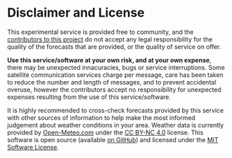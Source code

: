 # Disclaimer and License

This experimental service is provided free to community, and the [contributors to this project](https://github.com/kellpossible/email-weather/graphs/contributors) do not accept any legal responsibility for the quality of the forecasts that are provided, or the quality of service on offer. 

<b>Use this service/software at your own risk, and at your own expense</b>, there may be unexpected innacuracies, bugs or service interruptions. Some satellite communication services charge per message, care has been taken to reduce the number and length of messages, and to prevent accidental overuse, however the contributors accept no responsibility for unexpected expenses resulting from the use of this service/software.

It is highly recommended to cross-check forecasts provided by this service with other sources of information to help make the most informed judgement about weather conditions in your area. Weather data is currently provided by <a href="https://open-meteo.com/">Open-Meteo.com</a> under the <a href="https://creativecommons.org/licenses/by-nc/4.0/">CC BY-NC 4.0</a> license. This software is open source (available [on GitHub](https://github.com/kellpossible/email-weather)) and licensed under the [MIT Software License](https://github.com/kellpossible/email-weather/blob/main/LICENSE).
